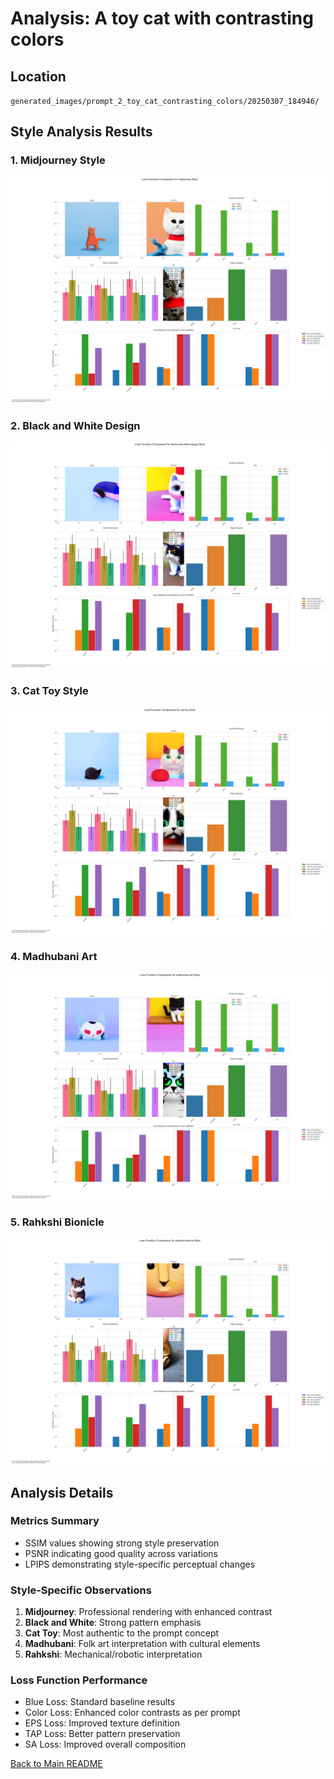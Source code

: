 # Analysis: A toy cat with contrasting colors

## Location
`generated_images/prompt_2_toy_cat_contrasting_colors/20250307_184946/`

## Style Analysis Results

### 1. Midjourney Style
![Midjourney Analysis](generated_images/prompt_2_toy_cat_contrasting_colors/20250307_184946/analysis/analysis_midjourney.png)

### 2. Black and White Design
![B&W Analysis](generated_images/prompt_2_toy_cat_contrasting_colors/20250307_184946/analysis/analysis_black-and-white-design.png)

### 3. Cat Toy Style
![Cat Toy Analysis](generated_images/prompt_2_toy_cat_contrasting_colors/20250307_184946/analysis/analysis_cat-toy.png)

### 4. Madhubani Art
![Madhubani Analysis](generated_images/prompt_2_toy_cat_contrasting_colors/20250307_184946/analysis/analysis_madhubani-art.png)

### 5. Rahkshi Bionicle
![Rahkshi Analysis](generated_images/prompt_2_toy_cat_contrasting_colors/20250307_184946/analysis/analysis_rahkshi-bionicle.png)

## Analysis Details

### Metrics Summary
- SSIM values showing strong style preservation
- PSNR indicating good quality across variations
- LPIPS demonstrating style-specific perceptual changes

### Style-Specific Observations
1. **Midjourney**: Professional rendering with enhanced contrast
2. **Black and White**: Strong pattern emphasis
3. **Cat Toy**: Most authentic to the prompt concept
4. **Madhubani**: Folk art interpretation with cultural elements
5. **Rahkshi**: Mechanical/robotic interpretation

### Loss Function Performance
- Blue Loss: Standard baseline results
- Color Loss: Enhanced color contrasts as per prompt
- EPS Loss: Improved texture definition
- TAP Loss: Better pattern preservation
- SA Loss: Improved overall composition

[Back to Main README](README.md) 